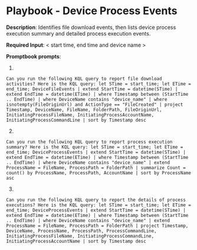 # Playbook - Device Process Events 

**Description**: Identifies file download events, then lists device process execution summary and detailed process execution events.

**Required Input**: < start time, end time and device name >

**Promptbook prompts**:

1. 
 ```
Can you run the following KQL query to report file download activities? Here is the KQL query: let STime = start_time; let ETime = end_time; DeviceFileEvents | extend StartTime = datetime(STime) | extend EndTime = datetime(ETime) | where Timestamp between (StartTime .. EndTime) | where DeviceName contains "device_name" | where isnotempty(FileOriginUrl) and ActionType == "FileCreated" | project Timestamp, DeviceName, FileName, FolderPath, FileOriginUrl, InitiatingProcessFileName, InitiatingProcessAccountName, InitiatingProcessCommandLine | sort by Timestamp desc
 ```
2.  
 ```
Can you run the following KQL query to report process execution summary? Here is the KQL query: let STime = start_time; let ETime = end_time; DeviceProcessEvents | extend StartTime = datetime(STime) | extend EndTime = datetime(ETime) | where Timestamp between (StartTime .. EndTime) | where DeviceName contains "device_name" | extend ProcessName = FileName, ProcessPath = FolderPath | summarize Count = count() by ProcessName, ProcessPath, AccountName | sort by ProcessName asc
 ```
 3. 
 ```
Can you run the following KQL query to report the details of process executions? Here is the KQL query: let STime = start_time; let ETime = end_time; DeviceProcessEvents | extend StartTime = datetime(STime) | extend EndTime = datetime(ETime) | where Timestamp between (StartTime .. EndTime) | where DeviceName contains "device_name" | extend ProcessName = FileName, ProcessPath = FolderPath | project Timestamp, DeviceName, ProcessName, ProcessPath, ProcessCommandLine, InitiatingProcessFileName, InitiatingProcessCommandLine, InitiatingProcessAccountName | sort by Timestamp desc
 ```
